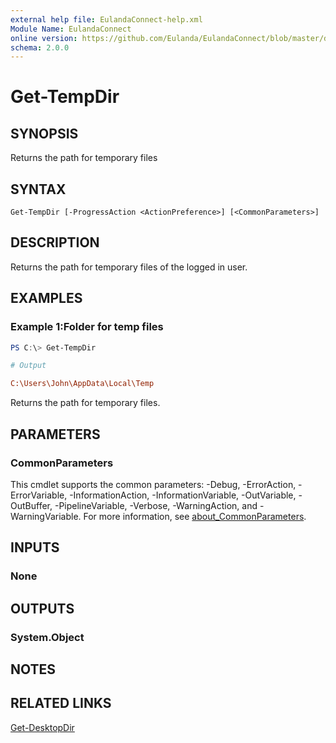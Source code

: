 ```yaml
---
external help file: EulandaConnect-help.xml
Module Name: EulandaConnect
online version: https://github.com/Eulanda/EulandaConnect/blob/master/docs/Get-TempDir.md
schema: 2.0.0
---
```


# Get-TempDir

## SYNOPSIS
Returns the path for temporary files

## SYNTAX

```
Get-TempDir [-ProgressAction <ActionPreference>] [<CommonParameters>]
```

## DESCRIPTION
Returns the path for temporary files of the logged in user.

## EXAMPLES

### Example 1:Folder for temp files
```powershell
PS C:\> Get-TempDir
```

```ini
# Output

C:\Users\John\AppData\Local\Temp
```

Returns the path for temporary files.

## PARAMETERS


### CommonParameters
This cmdlet supports the common parameters: -Debug, -ErrorAction, -ErrorVariable, -InformationAction, -InformationVariable, -OutVariable, -OutBuffer, -PipelineVariable, -Verbose, -WarningAction, and -WarningVariable. For more information, see [about_CommonParameters](http://go.microsoft.com/fwlink/?LinkID=113216).

## INPUTS

### None

## OUTPUTS

### System.Object
## NOTES

## RELATED LINKS

[Get-DesktopDir](../functions/Get-DesktopDir.md)





